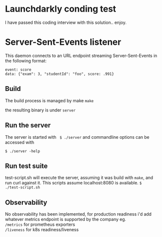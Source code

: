# Launchdarkly conding test
I have passed this coding interview with this solution.. enjoy.

# Server-Sent-Events listener

This daemon connects to an URL endpoint streaming Server-Sent-Events in the following format:
```
event: score
data: {"exam": 3, "studentId": "foo", score: .991}
```

## Build
The build process is managed by make
```make```

the resulting binary is under `server`

## Run the server
The server is started with ` $ ./server` and commandline options can be accessed with

```$ ./server -help``` 

## Run test suite
test-script.sh will execute the server, assuming it was build with `make`, and run curl against it.
This scripts assume localhost:8080 is available.
```$ ./test-script.sh```


## Observability
No observability has been implemented, for production readiness i'd add whatever metrics endpoint is supported by the company eg.  
`/metrics` for prometheus exporters  
`/liveness` for k8s readiness/liveness

